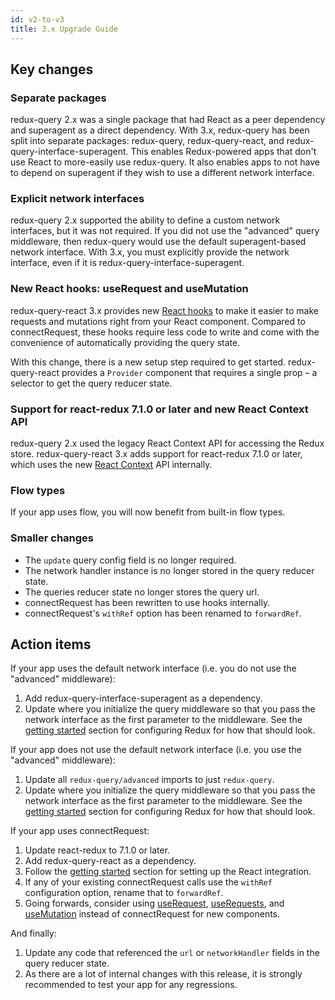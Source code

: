 ```yaml
---
id: v2-to-v3
title: 3.x Upgrade Guide
---
```


## Key changes

### Separate packages

redux-query 2.x was a single package that had React as a peer dependency and superagent as a direct dependency. With 3.x, redux-query has been split into separate packages: redux-query, redux-query-react, and redux-query-interface-superagent. This enables Redux-powered apps that don't use React to more-easily use redux-query. It also enables apps to not have to depend on superagent if they wish to use a different network interface.

### Explicit network interfaces

redux-query 2.x supported the ability to define a custom network interfaces, but it was not required. If you did not use the "advanced" query middleware, then redux-query would use the default superagent-based network interface. With 3.x, you must explicitly provide the network interface, even if it is redux-query-interface-superagent.

### New React hooks: useRequest and useMutation

redux-query-react 3.x provides new [React hooks](https://reactjs.org/docs/hooks-intro.html) to make it easier to make requests and mutations right from your React component. Compared to connectRequest, these hooks require less code to write and come with the convenience of automatically providing the query state.

With this change, there is a new setup step required to get started. redux-query-react provides a `Provider` component that requires a single prop – a selector to get the query reducer state.

### Support for react-redux 7.1.0 or later and new React Context API

redux-query 2.x used the legacy React Context API for accessing the Redux store. redux-query-react 3.x adds support for react-redux 7.1.0 or later, which uses the new [React Context](https://reactjs.org/docs/context.html) API internally.

### Flow types

If your app uses flow, you will now benefit from built-in flow types.

### Smaller changes

- The `update` query config field is no longer required.
- The network handler instance is no longer stored in the query reducer state.
- The queries reducer state no longer stores the query url.
- connectRequest has been rewritten to use hooks internally.
- connectRequest's `withRef` option has been renamed to `forwardRef`.

## Action items

If your app uses the default network interface (i.e. you do not use the "advanced" middleware):

1. Add redux-query-interface-superagent as a dependency.
2. Update where you initialize the query middleware so that you pass the network interface as the first parameter to the middleware. See the [getting started](../getting-started#configure-redux) section for configuring Redux for how that should look.

If your app does not use the default network interface (i.e. you use the "advanced" middleware):

1. Update all `redux-query/advanced` imports to just `redux-query`.
2. Update where you initialize the query middleware so that you pass the network interface as the first parameter to the middleware. See the [getting started](../getting-started#configure-redux) section for configuring Redux for how that should look.

If your app uses connectRequest:

1. Update react-redux to 7.1.0 or later.
2. Add redux-query-react as a dependency.
3. Follow the [getting started](getting-started#setup-react-integration) section for setting up the React integration.
4. If any of your existing connectRequest calls use the `withRef` configuration option, rename that to `forwardRef`.
5. Going forwards, consider using [useRequest](../use-request), [useRequests](../use-requests), and [useMutation]('../use-mutation) instead of connectRequest for new components.

And finally:

1. Update any code that referenced the `url` or `networkHandler` fields in the query reducer state.
2. As there are a lot of internal changes with this release, it is strongly recommended to test your app for any regressions.
